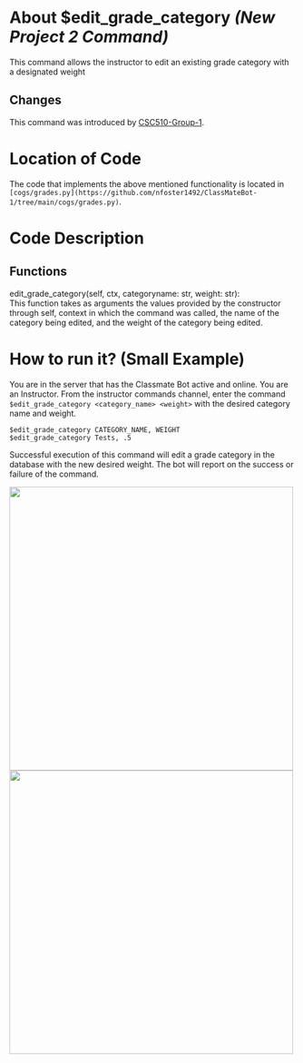 # About $edit_grade_category _(New Project 2 Command)_
This command allows the instructor to edit an existing grade category with a designated weight
## Changes

This command was introduced by [CSC510-Group-1](https://github.com/nfoster1492/ClassMateBot-1/).

# Location of Code
The code that implements the above mentioned functionality is located in `[cogs/grades.py](https://github.com/nfoster1492/ClassMateBot-1/tree/main/cogs/grades.py)`.

# Code Description
## Functions
edit_grade_category(self, ctx, categoryname: str, weight: str): <br>
This function takes as arguments the values provided by the constructor through self, context in which the command was called, the name of the category being edited, and the weight of the category being edited.

# How to run it? (Small Example)
You are in the server that has the Classmate Bot active and online. You are an Instructor. From the instructor commands channel, enter the command `$edit_grade_category <category_name> <weight>` with the desired category name and weight.

```
$edit_grade_category CATEGORY_NAME, WEIGHT
$edit_grade_category Tests, .5
```
Successful execution of this command will edit a grade category in the database with the new desired weight. The bot will report on the success or failure of the command.

<img src="https://github.com/nfoster1492/ClassMateBot-1/blob/main/data/proj2media/editGradeCategoryHelp.PNG?raw=true" width="500">

<img src="https://github.com/nfoster1492/ClassMateBot-1/blob/main/data/proj2media/editGradeCategory.PNG?raw=true" width="500">